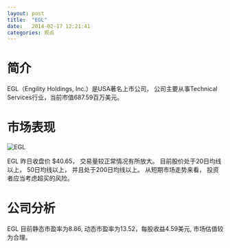 ```yaml
---
layout: post
title:  "EGL"
date:   2014-02-17 12:21:41
categories: 观点
---
```


# 简介
EGL（Engility Holdings, Inc.）是USA著名上市公司，
公司主要从事Technical Services行业，当前市值687.59百万美元。

# 市场表现

![EGL](http://finviz.com/chart.ashx?t=EGL&ty=c&ta=1&p=d&s=l)

EGL 昨日收盘价 $40.65，
交易量较正常情况有所放大。
目前股价处于20日均线以上，
50日均线以上，
并且处于200日均线以上。
从短期市场走势来看，
投资者应当考虑超买的风险。

# 公司分析
EGL 目前静态市盈率为8.86, 动态市盈率为13.52，每股收益4.59美元,
市场估值较为合理。
